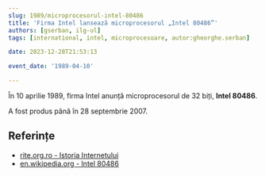 ```yaml
---
slug: 1989/microprocesorul-intel-80486
title: 'Firma Intel lansează microprocesorul „Intel 80486”'
authors: [gserban, ilg-ul]
tags: [international, intel, microprocesoare, autor:gheorghe.serban]

date: 2023-12-28T21:53:13

event_date: '1989-04-10'

---
```


În 10 aprilie 1989, firma Intel anunță microprocesorul de 32 biți, **Intel 80486**.

<!-- truncate -->

A fost produs până în 28 septembrie 2007.

## Referințe

- [rite.org.ro - Istoria Internetului](https://rite.org.ro/istoria-internetului/)
- [en.wikipedia.org - Intel 80486](https://en.wikipedia.org/wiki/I486)
